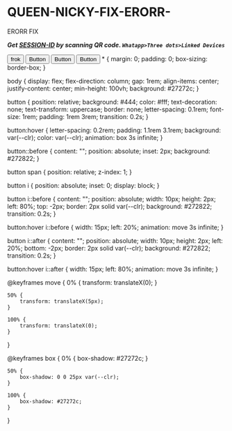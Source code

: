 # QUEEN-NICKY-FIX-ERORR-

 ERORR FIX 


***Get [SESSION-ID](https://queen-nicky-qr-506a6923818b.herokuapp.com/) by scanning QR code. `Whatapp>Three dots>Linked Devices`***


<button style="--clr:#39FF14">
    <span>frok</span>
    <i></i>
</button>
<button style="--clr:#FF44CC">
    <span>Button</span>
    <i></i>
</button>
<button style="--clr:#0FF0FC">
    <span>Button</span>
    <i></i>
</button>
<button style="--clr:#8A2BE2">
    <span>Button</span>
    <i></i>
</button>
* {
    margin: 0;
    padding: 0;
    box-sizing: border-box;
}

body {
    display: flex;
    flex-direction: column;
    gap: 1rem;
    align-items: center;
    justify-content: center;
    min-height: 100vh;
    background: #27272c;
}

button {
    position: relative;
    background: #444;
    color: #fff;
    text-decoration: none;
    text-transform: uppercase;
    border: none;
    letter-spacing: 0.1rem;
    font-size: 1rem;
    padding: 1rem 3rem;
    transition: 0.2s;
}

button:hover {
    letter-spacing: 0.2rem;
    padding: 1.1rem 3.1rem;
    background: var(--clr);
    color: var(--clr);
    animation: box 3s infinite;
}

button::before {
    content: "";
    position: absolute;
    inset: 2px;
    background: #272822;
}

button span {
    position: relative;
    z-index: 1;
}

button i {
    position: absolute;
    inset: 0;
    display: block;
}

button i::before {
    content: "";
    position: absolute;
    width: 10px;
    height: 2px;
    left: 80%;
    top: -2px;
    border: 2px solid var(--clr);
    background: #272822;
    transition: 0.2s;
}

button:hover i::before {
    width: 15px;
    left: 20%;
    animation: move 3s infinite;
}

button i::after {
    content: "";
    position: absolute;
    width: 10px;
    height: 2px;
    left: 20%;
    bottom: -2px;
    border: 2px solid var(--clr);
    background: #272822;
    transition: 0.2s;
}

button:hover i::after {
    width: 15px;
    left: 80%;
    animation: move 3s infinite;
}

@keyframes move {
    0% {
        transform: translateX(0);
    }

    50% {
        transform: translateX(5px);
    }

    100% {
        transform: translateX(0);
    }
}

@keyframes box {
    0% {
        box-shadow: #27272c;
    }

    50% {
        box-shadow: 0 0 25px var(--clr);
    }

    100% {
        box-shadow: #27272c;
    }
}
